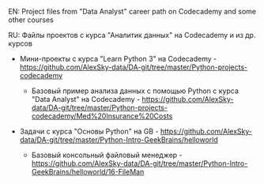 EN: Project files from "Data Analyst" career path on Codecademy and some other courses

RU: Файлы проектов с курса "Аналитик данных" на Codecademy и из др. курсов

- Мини-проекты с курса "Learn Python 3" на Codecademy - https://github.com/AlexSky-data/DA-git/tree/master/Python-projects-codecademy

	- Базовый пример анализа данных с помощью Python с курса "Data Analyst" на Codecademy - https://github.com/AlexSky-data/DA-git/tree/master/Python-projects-codecademy/Med%20Insurance%20Costs

- Задачи с курса "Основы Python" на GB - https://github.com/AlexSky-data/DA-git/tree/master/Python-Intro-GeekBrains/helloworld

	- Базовый консольный файловый менеджер - https://github.com/AlexSky-data/DA-git/tree/master/Python-Intro-GeekBrains/helloworld/16-FileMan


